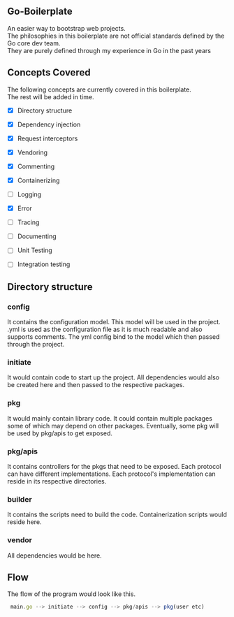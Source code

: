 ## Go-Boilerplate

An easier way to bootstrap web projects.  
The philosophies in this boilerplate are not official standards defined by the Go core dev team.  
They are purely defined through my experience in Go in the past years  

## Concepts Covered
The following concepts are currently covered in this boilerplate.  
The rest will be added in time.
- [x] Directory structure
- [x] Dependency injection
- [x] Request interceptors
- [x] Vendoring
- [x] Commenting
- [x] Containerizing
- [ ] Logging
- [x] Error
- [ ] Tracing
- [ ] Documenting
- [ ] Unit Testing
- [ ] Integration testing


## Directory structure


### config
It contains the configuration model. This model will be used in the project.
.yml is used as the configuration file as it is much readable and also supports comments.
The yml config bind to the model which then passed through the project.

### initiate
It would contain code to start up the project. All dependencies would also be created here and then passed to the respective packages.

### pkg
It would mainly contain library code. It could contain multiple packages some of which may depend on other packages. Eventually, some pkg will be used by pkg/apis to get exposed.

### pkg/apis
It contains controllers for the pkgs that need to be exposed. Each protocol can have different implementations. Each protocol's implementation can reside in its respective directories.

### builder 
It contains the scripts need to build the code. Containerization scripts would reside here.

### vendor
All dependencies would be here.

## Flow
The flow of the program would look like this.

```js
 main.go --> initiate --> config --> pkg/apis --> pkg(user etc)
```
